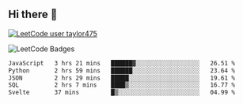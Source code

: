 ## Hi there 👋

[![LeetCode user taylor475](https://img.shields.io/badge/dynamic/json?style=for-the-badge&labelColor=black&color=%23ffa116&label=Solved&query=solvedOverTotal&url=https%3A%2F%2Fleetcode-badge.vercel.app%2Fapi%2Fusers%2Ftaylor475&logo=leetcode&logoColor=yellow)](https://leetcode.com/taylor475/)

<img src="https://leetcode-badge-showcase.vercel.app/api?username=taylor475" alt="LeetCode Badges" />

<!--START_SECTION:waka-->

```txt
JavaScript   3 hrs 21 mins   ██████▓░░░░░░░░░░░░░░░░░░   26.51 %
Python       2 hrs 59 mins   ██████░░░░░░░░░░░░░░░░░░░   23.64 %
JSON         2 hrs 29 mins   █████░░░░░░░░░░░░░░░░░░░░   19.61 %
SQL          2 hrs 7 mins    ████▒░░░░░░░░░░░░░░░░░░░░   16.77 %
Svelte       37 mins         █▒░░░░░░░░░░░░░░░░░░░░░░░   04.99 %
```

<!--END_SECTION:waka-->

<!--
**taylor475/taylor475** is a _special_ repository because its `README.md` (this file) appears on your GitHub profile.
